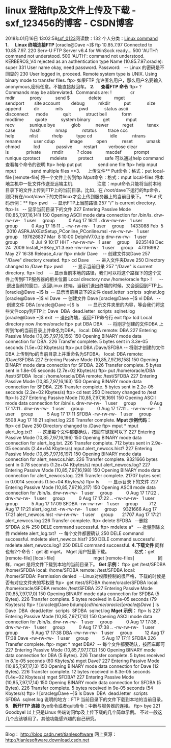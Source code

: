 # linux 登陆ftp及文件上传及下载 - sxf_123456的博客 - CSDN博客
2018年01月16日 13:02:58[sxf_0123](https://me.csdn.net/sxf_123456)阅读数：132
个人分类：[Linux command](https://blog.csdn.net/sxf_123456/article/category/6748440)
**1.      Linux 终端连接FTP**
[oracle@Dave ~]$ ftp 10.85.7.97
Connected to 10.85.7.97.
220 Serv-U FTP Server v6.4 for WinSock ready...
500 'AUTH': command not understood.
500 'AUTH': command not understood.
KERBEROS_V4 rejected as an authentication type
Name (10.85.7.97:oracle): super
331 User name okay, need password.
Password:   -- Linux 的密码是不回显的
230 User logged in, proceed.
Remote system type is UNIX.
Using binary mode to transfer files.
ftp>
如果FTP 允许匿名用户，那么用户名要输入anonymous,密码任意。不能直接敲回车。
**2.      查看FTP 命令**
ftp> ?
Commands may be abbreviated.  Commands are:
!               cr              mdir            proxy           send
$               delete          mget            sendport        site
account         debug           mkdir           put             size
append          dir             mls             pwd             status
ascii           disconnect      mode            quit            struct
bell            form            modtime         quote           system
binary          get             mput            recv            sunique
bye             glob            newer           reget           tenex
case            hash            nmap            rstatus         trace
ccc             help            nlist           rhelp           type
cd              idle            ntrans          rename          user
cdup            image           open            reset           umask
chmod           lcd             passive         restart         verbose
clear           ls              private         rmdir           ?
close           macdef          prompt          runique
cprotect        mdelete         protect         safe
可以通过help command 查看每个命令的说明
ftp> help put
put             send one file
ftp> help mput
mput            send multiple files
**3.      上传文件**
Put命令：格式：put local-file [remote-file] 将一个文件上传到ftp
Mput命令：格式：mput local-files 将本地主机中一批文件传送至远端主机.
                  注意：mput命令只能将当前本地目录下的文件上传到FTP上的当前目录。比如，在 /root/dave下运行的ftp命令，则只有在/root/dave下的文件linux才会上传到服务器上的当前目录下。
**Put 代码示例：**
ftp> pwd    -- 显示FTP上当前路径
257 "/" is current directory.
ftp> ls   -- 显示当前目录下的文件
227 Entering Passive Mode (10,85,7,97,16,141)
150 Opening ASCII mode data connection for /bin/ls.
drw-rw-rw-   1 user     group           0 Aug 17 16:11 .
drw-rw-rw-   1 user     group           0 Aug 17 16:11 ..
-rw-rw-rw-   1 user     group     1433088 Feb  5  2010 ASPAJAXExtSetup_PConline_PConline.msi
-rw-rw-rw-   1 user     group    197626837 Mar  8 10:00 DelphiV7.0.zip
drw-rw-rw-   1 user     group           0 Jul  9 10:17 HHT
-rw-rw-rw-   1 user     group     9235148 Dec 24  2009 Install_HSKey_V1.3.exe
-rw-rw-rw-   1 user     group    47316992 May 27 16:38 Release_4.rar
ftp> mkdir Dave    -- 创建文件夹Dave
257 "/Dave" directory created.
ftp> cd Dave      -- 进入文件夹Dave
250 Directory changed to /Dave
ftp> pwd        -- 显示当前目录
257 "/Dave" is current directory.
ftp> lcd     -- 显示当前本地的路径，我们可以将这个路径下的这个文件上传到FTP服务器的相关位置
Local directory now /home/oracle
ftp> !      -- 退出当前的窗口，返回Linux 终端，当我们退出终端的时候，又会返回到FTP上。
[oracle@Dave ~]$ ls  -- 显示当前目录下的文件
dead.letter  scripts  sqlnet.log
[oracle@Dave ~]$ vi Dave  -- 创建文件 Dave
[oracle@Dave ~]$ vi DBA   -- 创建文件 DBA
[oracle@Dave ~]$ ls       -- 显示文件夹里的内容，等会我们将这些文件copy到FTP上
Dave  DBA  dead.letter  scripts  sqlnet.log
[oracle@Dave ~]$ exit  -- 退出终端，返回FTP命令行
exit
ftp> lcd
Local directory now /home/oracle
ftp> put DBA DBA    -- 将刚才创建的文件DBA 上传到ftp的当前目录上并命名为DBA。
local: DBA remote: DBA
227 Entering Passive Mode (10,85,7,97,16,156)
150 Opening BINARY mode data connection for DBA.
226 Transfer complete.
5 bytes sent in 3.3e-05 seconds (1.5e+02 Kbytes/s)
ftp> put DBA /Dave/SFDBA -- 将刚才创建的文件DBA 上传到ftp的当前目录上并重命名为SFDBA。
local: DBA remote: /Dave/SFDBA
227 Entering Passive Mode (10,85,7,97,16,158)
150 Opening BINARY mode data connection for SFDBA.
226 Transfer complete.
5 bytes sent in 1.8e-05 seconds (2.7e+02 Kbytes/s)
ftp> put /home/oracle/DBA /test/SFDBA 
local: /home/oracle/DBA remote: /test/SFDBA
227 Entering Passive Mode (10,85,7,97,16,163)
150 Opening BINARY mode data connection for SFDBA.
226 Transfer complete.
5 bytes sent in 2.2e-05 seconds (2.2e+02 Kbytes/s)
ftp> cd test
250 Directory changed to /test
ftp> ls
227 Entering Passive Mode (10,85,7,97,16,169)
150 Opening ASCII mode data connection for /bin/ls.
drw-rw-rw-   1 user     group           0 Aug 17 17:11 .
drw-rw-rw-   1 user     group           0 Aug 17 17:11 ..
-rw-rw-rw-   1 user     group           5 Aug 17 17:11 SFDBA
-rw-rw-rw-   1 user     group        5508 Aug 17 16:21 sqlnet.log
226 Transfer complete.
**Mput 示例代码：**
ftp> cd Dave
250 Directory changed to /Dave
ftp> mput *
mput alert_log.txt?    -- 这里每个文件都要确认，按回车键就可以了
227 Entering Passive Mode (10,85,7,97,16,196)
150 Opening BINARY mode data connection for alert_log.txt.
226 Transfer complete.
712 bytes sent in 2.9e-05 seconds (2.4e+04 Kbytes/s)
mput alert_newccs.hist?
227 Entering Passive Mode (10,85,7,97,16,197)
150 Opening BINARY mode data connection for alert_newccs.hist.
226 Transfer complete.
9321666 bytes sent in 0.78 seconds (1.2e+04 Kbytes/s)
mput alert_newccs.log?
227 Entering Passive Mode (10,85,7,97,16,198)
150 Opening BINARY mode data connection for alert_newccs.log.
226 Transfer complete.
21707 bytes sent in 0.0014 seconds (1.5e+04 Kbytes/s)
ftp> ls       -- 显示目录下的文件
227 Entering Passive Mode (10,85,7,97,16,217)
150 Opening ASCII mode data connection for /bin/ls.
drw-rw-rw-   1 user     group           0 Aug 17 17:22 .
drw-rw-rw-   1 user     group           0 Aug 17 17:22 ..
-rw-rw-rw-   1 user     group           5 Aug 17 17:09 SFDBA
-rw-rw-rw-   1 user     group         712 Aug 17 17:21 alert_log.txt
-rw-rw-rw-   1 user     group     9321666 Aug 17 17:21 alert_newccs.hist
-rw-rw-rw-   1 user     group       21707 Aug 17 17:21 alert_newccs.log
226 Transfer complete.
ftp> delete SFDBA   --删除SFDBA 文件
250 DELE command successful.
ftp> mdelete a*   -- 批量删除文件
mdelete alert_log.txt?  -- 每个文件都要确认
250 DELE command successful.
mdelete alert_newccs.hist?
250 DELE command successful.
mdelete alert_newccs.log?
250 DELE command successful.
**4.下载文件**
同样也有2个命令： get 和 mget。 Mget 用户批量下载。
                   格式：get [remote-file] [local-file]
                              mget [remote-files]
                  同样，mget 是将文件下载到本地的当前目录下。
**Get 示例：**
ftp> get /test/SFDBA /home/SFDBA
local: /home/SFDBA remote: /test/SFDBA
local: /home/SFDBA: Permission denied  --Linux对权限控制的很严格，下载的时候是否有对应文件夹的写权限
ftp>  get /test/SFDBA /home/oracle/SFDBA
local: /home/oracle/SFDBA remote: /test/SFDBA
227 Entering Passive Mode (10,85,7,97,17,0)
150 Opening BINARY mode data connection for SFDBA (5 Bytes).
226 Transfer complete.
5 bytes received in 6.2e-05 seconds (79 Kbytes/s)
ftp> !
[oracle@Dave bdump]$ cd /home/oracle/
[oracle@Dave ~]$ ls
Dave  DBA  dead.letter  scripts  SFDBA  sqlnet.log
**Mget 示例：**
ftp> ls
227 Entering Passive Mode (10,85,7,97,17,10)
150 Opening ASCII mode data connection for /bin/ls.
drw-rw-rw-   1 user     group           0 Aug 17 17:38 .
drw-rw-rw-   1 user     group           0 Aug 17 17:38 ..
-rw-rw-rw-   1 user     group           5 Aug 17 17:38 DBA
-rw-rw-rw-   1 user     group          12 Aug 17 17:38 Dave
-rw-rw-rw-   1 user     group           5 Aug 17 17:11 SFDBA
226 Transfer complete.
ftp> mget *
mget DBA?  -- 每个文件都要确认，按回车即可
227 Entering Passive Mode (10,85,7,97,17,12)
150 Opening BINARY mode data connection for DBA (5 Bytes).
226 Transfer complete.
5 bytes received in 8.1e-05 seconds (60 Kbytes/s)
mget Dave?
227 Entering Passive Mode (10,85,7,97,17,13)
150 Opening BINARY mode data connection for Dave (12 Bytes).
226 Transfer complete.
12 bytes received in 8.3e-05 seconds (1.4e+02 Kbytes/s)
mget SFDBA?
227 Entering Passive Mode (10,85,7,97,17,14)
150 Opening BINARY mode data connection for SFDBA (5 Bytes).
226 Transfer complete.
5 bytes received in 9e-05 seconds (54 Kbytes/s)
ftp> !
[oracle@Dave ~]$ ls
Dave  DBA  dead.letter  scripts  SFDBA  sqlnet.log
说明的地方：FTP 当前目录下的文件下载到本地的当前目录。
**5.   断开FTP 连接**
Bye命令或者quit命令：中断与服务器的连接。
ftp> bye
221 Goodbye!
以上只是Linux 终端访问ftp及上传下载的几个简单示例。 不过一般这几个应该够用了。其他功能感兴趣的自己研究。

------------------------------------------------------------------------------
Blog： http://blog.csdn.net/tianlesoftware
网上资源： http://tianlesoftware.download.csdn.net
